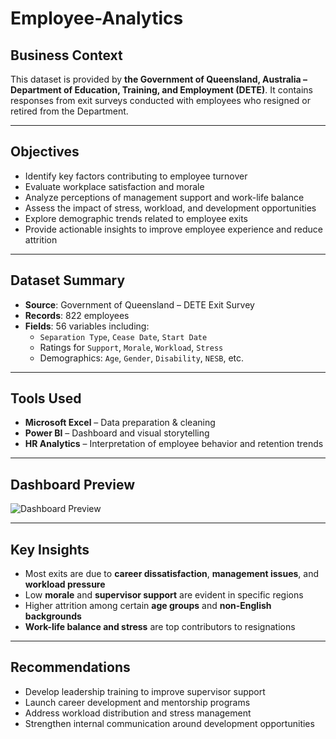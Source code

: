# Employee-Analytics

## Business Context

This dataset is provided by **the Government of Queensland, Australia – Department of Education, Training, and Employment (DETE)**. It contains responses from exit surveys conducted with employees who resigned or retired from the Department.

---

## Objectives

- Identify key factors contributing to employee turnover
- Evaluate workplace satisfaction and morale
- Analyze perceptions of management support and work-life balance
- Assess the impact of stress, workload, and development opportunities
- Explore demographic trends related to employee exits
- Provide actionable insights to improve employee experience and reduce attrition

---

## Dataset Summary

- **Source**: Government of Queensland – DETE Exit Survey  
- **Records**: 822 employees  
- **Fields**: 56 variables including:
  - `Separation Type`, `Cease Date`, `Start Date`
  - Ratings for `Support`, `Morale`, `Workload`, `Stress`
  - Demographics: `Age`, `Gender`, `Disability`, `NESB`, etc.

---

## Tools Used

- **Microsoft Excel** – Data preparation & cleaning  
- **Power BI** – Dashboard and visual storytelling  
- **HR Analytics** – Interpretation of employee behavior and retention trends

---

## Dashboard Preview

![Dashboard Preview](DashboardPreview.png)

---

## Key Insights

- Most exits are due to **career dissatisfaction**, **management issues**, and **workload pressure**
- Low **morale** and **supervisor support** are evident in specific regions
- Higher attrition among certain **age groups** and **non-English backgrounds**
- **Work-life balance and stress** are top contributors to resignations

---

## Recommendations

- Develop leadership training to improve supervisor support
- Launch career development and mentorship programs
- Address workload distribution and stress management
- Strengthen internal communication around development opportunities
